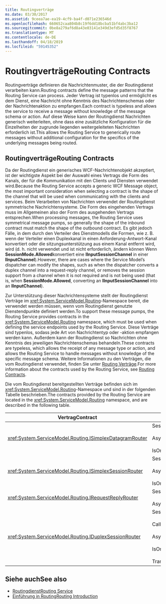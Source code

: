 ```yaml
---
title: Routingverträge
ms.date: 03/30/2017
ms.assetid: 9ceea7ae-ea19-4cf9-ba4f-d071e236546d
ms.openlocfilehash: 660652caa804b8c19f6dd18bcba51bf4abc3ba12
ms.sourcegitcommit: 0be8a279af6d8a43e03141e349d3efd5d35f8767
ms.translationtype: MT
ms.contentlocale: de-DE
ms.lasthandoff: 04/18/2019
ms.locfileid: "59145352"
---
```

# <a name="routing-contracts"></a><span data-ttu-id="5cc0a-102">Routingverträge</span><span class="sxs-lookup"><span data-stu-id="5cc0a-102">Routing Contracts</span></span>
<span data-ttu-id="5cc0a-103">Routingverträge definieren die Nachrichtenmuster, die der Routingdienst verarbeiten kann.</span><span class="sxs-lookup"><span data-stu-id="5cc0a-103">Routing contracts define the message patterns that the Routing Service can process.</span></span>  <span data-ttu-id="5cc0a-104">Jeder Vertrag ist typenlos und ermöglicht es dem Dienst, eine Nachricht ohne Kenntnis des Nachrichtenschemas oder der Nachrichtenaktion zu empfangen.</span><span class="sxs-lookup"><span data-stu-id="5cc0a-104">Each contract is typeless and allows the service to receive a message without knowledge of the message schema or action.</span></span> <span data-ttu-id="5cc0a-105">Auf diese Weise kann der Routingdienst Nachrichten generisch weiterleiten, ohne dass eine zusätzliche Konfiguration für die Einzelheiten der zugrunde liegenden weitergeleiteten Nachrichten erforderlich ist.</span><span class="sxs-lookup"><span data-stu-id="5cc0a-105">This allows the Routing Service to generically route messages without additional configuration for the specifics of the underlying messages being routed.</span></span>  
  
## <a name="routing-contracts"></a><span data-ttu-id="5cc0a-106">Routingverträge</span><span class="sxs-lookup"><span data-stu-id="5cc0a-106">Routing Contracts</span></span>  
 <span data-ttu-id="5cc0a-107">Da der Routingdienst ein generisches WCF-Nachrichtenobjekt akzeptiert, ist der wichtigste Aspekt bei der Auswahl eines Vertrags die Form des Kanals, der für die Kommunikation mit den Clients und Diensten verwendet wird.</span><span class="sxs-lookup"><span data-stu-id="5cc0a-107">Because the Routing Service accepts a generic WCF Message object, the most important consideration when selecting a contract is the shape of the channel that will be used when communicating with the clients and services.</span></span> <span data-ttu-id="5cc0a-108">Beim Verarbeiten von Nachrichten verwendet der Routingdienst symmetrische Nachrichtensysteme. Die Form des eingehenden Vertrags muss im Allgemeinen also der Form des ausgehenden Vertrags entsprechen.</span><span class="sxs-lookup"><span data-stu-id="5cc0a-108">When processing messages, the Routing Service uses symmetrical message pumps, so generally the shape of the inbound contract must match the shape of the outbound contract.</span></span> <span data-ttu-id="5cc0a-109">Es gibt jedoch Fälle, in dem durch den Verteiler des Dienstmodells die Formen, wie z. B. wenn der Verteiler einen Duplexkanal in einen Anforderung-Antwort-Kanal konvertiert oder die sitzungsunterstützung aus einem Kanal entfernt wird, wird (d. h. nicht verwendet und ist nicht erforderlich, ändern können Wenn **SessionMode.Allowed**konvertiert eine **IInputSessionChannel** in einer **IInputChannel**).</span><span class="sxs-lookup"><span data-stu-id="5cc0a-109">However, there are cases where the Service Model’s dispatcher can modify the shapes, such as when the dispatcher converts a duplex channel into a request-reply channel, or removes the session support from a channel when it is not required and is not being used (that is, when **SessionMode.Allowed**, converting an **IInputSessionChannel** into an **IInputChannel**).</span></span>  
  
 <span data-ttu-id="5cc0a-110">Zur Unterstützung dieser Nachrichtensysteme stellt der Routingdienst Verträge im <xref:System.ServiceModel.Routing>-Namespace bereit, die verwendet werden müssen, wenn vom Routingdienst genutzte Dienstendpunkte definiert werden.</span><span class="sxs-lookup"><span data-stu-id="5cc0a-110">To support these message pumps, the Routing Service provides contracts in the <xref:System.ServiceModel.Routing> namespace, which must be used when defining the service endpoints used by the Routing Service.</span></span> <span data-ttu-id="5cc0a-111">Diese Verträge sind typenlos, sodass jede Art von Nachrichtentyp oder -aktion empfangen werden kann. Außerdem kann der Routingdienst so Nachrichten ohne Kenntnis des jeweiligen Nachrichtenschemas behandeln.</span><span class="sxs-lookup"><span data-stu-id="5cc0a-111">These contracts are typeless, which allows the receipt of any message type or action, and allows the Routing Service to handle messages without knowledge of the specific message schema.</span></span> <span data-ttu-id="5cc0a-112">Weitere Informationen zu den Verträgen, die vom Routingdienst verwendet, finden Sie unter [Routing Verträge](../../../../docs/framework/wcf/feature-details/routing-contracts.md).</span><span class="sxs-lookup"><span data-stu-id="5cc0a-112">For more information about the contracts used by the Routing Service, see [Routing Contracts](../../../../docs/framework/wcf/feature-details/routing-contracts.md).</span></span>  
  
 <span data-ttu-id="5cc0a-113">Die vom Routingdienst bereitgestellten Verträge befinden sich im <xref:System.ServiceModel.Routing>-Namespace und sind in der folgenden Tabelle beschrieben.</span><span class="sxs-lookup"><span data-stu-id="5cc0a-113">The contracts provided by the Routing Service are located in the <xref:System.ServiceModel.Routing> namespace, and are described in the following table.</span></span>  
  
|<span data-ttu-id="5cc0a-114">Vertrag</span><span class="sxs-lookup"><span data-stu-id="5cc0a-114">Contract</span></span>|<span data-ttu-id="5cc0a-115">Form</span><span class="sxs-lookup"><span data-stu-id="5cc0a-115">Shape</span></span>|<span data-ttu-id="5cc0a-116">Kanalform</span><span class="sxs-lookup"><span data-stu-id="5cc0a-116">Channel Shape</span></span>|  
|--------------|-----------|-------------------|  
|<xref:System.ServiceModel.Routing.ISimplexDatagramRouter>|<span data-ttu-id="5cc0a-117">SessionMode = SessionMode.Allowed</span><span class="sxs-lookup"><span data-stu-id="5cc0a-117">SessionMode = SessionMode.Allowed</span></span><br /><br /> <span data-ttu-id="5cc0a-118">AsyncPattern = true</span><span class="sxs-lookup"><span data-stu-id="5cc0a-118">AsyncPattern = true</span></span><br /><br /> <span data-ttu-id="5cc0a-119">IsOneWay = true</span><span class="sxs-lookup"><span data-stu-id="5cc0a-119">IsOneWay = true</span></span>|<span data-ttu-id="5cc0a-120">IInputChannel-IOutputChannel >.</span><span class="sxs-lookup"><span data-stu-id="5cc0a-120">IInputChannel -> IOutputChannel</span></span>|  
|<xref:System.ServiceModel.Routing.ISimplexSessionRouter>|<span data-ttu-id="5cc0a-121">SessionMode = SessionMode.Required</span><span class="sxs-lookup"><span data-stu-id="5cc0a-121">SessionMode = SessionMode.Required</span></span><br /><br /> <span data-ttu-id="5cc0a-122">AsyncPattern = true</span><span class="sxs-lookup"><span data-stu-id="5cc0a-122">AsyncPattern = true</span></span><br /><br /> <span data-ttu-id="5cc0a-123">IsOneWay = true</span><span class="sxs-lookup"><span data-stu-id="5cc0a-123">IsOneWay = true</span></span>|<span data-ttu-id="5cc0a-124">IInputSessionChannel-IOutputSessionChannel >.</span><span class="sxs-lookup"><span data-stu-id="5cc0a-124">IInputSessionChannel -> IOutputSessionChannel</span></span>|  
|<xref:System.ServiceModel.Routing.IRequestReplyRouter>|<span data-ttu-id="5cc0a-125">SessionMode = SessionMode.Allowed</span><span class="sxs-lookup"><span data-stu-id="5cc0a-125">SessionMode = SessionMode.Allowed</span></span><br /><br /> <span data-ttu-id="5cc0a-126">AsyncPattern = true</span><span class="sxs-lookup"><span data-stu-id="5cc0a-126">AsyncPattern = true</span></span>|<span data-ttu-id="5cc0a-127">IReplyChannel -> IRequestChannel</span><span class="sxs-lookup"><span data-stu-id="5cc0a-127">IReplyChannel -> IRequestChannel</span></span>|  
|<xref:System.ServiceModel.Routing.IDuplexSessionRouter>|<span data-ttu-id="5cc0a-128">SessionMode=SessionMode.Required</span><span class="sxs-lookup"><span data-stu-id="5cc0a-128">SessionMode=SessionMode.Required</span></span><br /><br /> <span data-ttu-id="5cc0a-129">CallbackContract=typeof(ISimplexSession)</span><span class="sxs-lookup"><span data-stu-id="5cc0a-129">CallbackContract=typeof(ISimplexSession)</span></span><br /><br /> <span data-ttu-id="5cc0a-130">AsyncPattern = true</span><span class="sxs-lookup"><span data-stu-id="5cc0a-130">AsyncPattern = true</span></span><br /><br /> <span data-ttu-id="5cc0a-131">IsOneWay = true</span><span class="sxs-lookup"><span data-stu-id="5cc0a-131">IsOneWay = true</span></span><br /><br /> <span data-ttu-id="5cc0a-132">TransactionFlow(TransactionFlowOption.Allowed)</span><span class="sxs-lookup"><span data-stu-id="5cc0a-132">TransactionFlow(TransactionFlowOption.Allowed)</span></span>|<span data-ttu-id="5cc0a-133">IDuplexSessionChannel -> IDuplexSessionChannel</span><span class="sxs-lookup"><span data-stu-id="5cc0a-133">IDuplexSessionChannel -> IDuplexSessionChannel</span></span>|  
  
## <a name="see-also"></a><span data-ttu-id="5cc0a-134">Siehe auch</span><span class="sxs-lookup"><span data-stu-id="5cc0a-134">See also</span></span>

- [<span data-ttu-id="5cc0a-135">Routingdienst</span><span class="sxs-lookup"><span data-stu-id="5cc0a-135">Routing Service</span></span>](../../../../docs/framework/wcf/feature-details/routing-service.md)
- [<span data-ttu-id="5cc0a-136">Einführung in Routing</span><span class="sxs-lookup"><span data-stu-id="5cc0a-136">Routing Introduction</span></span>](../../../../docs/framework/wcf/feature-details/routing-introduction.md)
